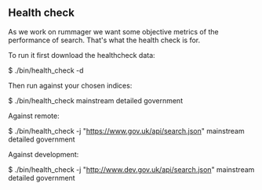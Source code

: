 ## Health check

As we work on rummager we want some objective metrics of the performance of search. That's what the health check is for.

To run it first download the healthcheck data:

$ ./bin/health_check -d

Then run against your chosen indices:

$ ./bin/health_check mainstream detailed government

Against remote:

$ ./bin/health_check -j "https://www.gov.uk/api/search.json" mainstream detailed government

Against development:

$ ./bin/health_check -j "http://www.dev.gov.uk/api/search.json" mainstream detailed government
